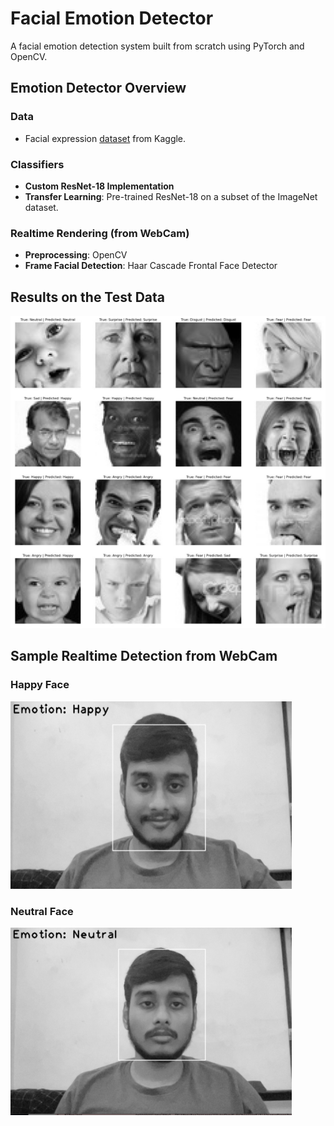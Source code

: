 # Facial Emotion Detector

A facial emotion detection system built from scratch using PyTorch and OpenCV.

## Emotion Detector Overview

### Data
- Facial expression [dataset](http://www.kaggle.com/dataset/de270025c781ba47a3a6d774a0d670452bfb4dc9d2d6b13740cdb0c17aa7bf2b) from Kaggle.

### Classifiers
- **Custom ResNet-18 Implementation**
- **Transfer Learning**: Pre-trained ResNet-18 on a subset of the ImageNet dataset.

### Realtime Rendering (from WebCam)
- **Preprocessing**: OpenCV
- **Frame Facial Detection**: Haar Cascade Frontal Face Detector

## Results on the Test Data

![Results](sample_images/results.jpeg)

## Sample Realtime Detection from WebCam

### Happy Face
<img src="sample_images/happy_face.jpeg" alt="Happy Face" height="300" width="450"/>

### Neutral Face
<img src="sample_images/neutral_face.jpeg" alt="Neutral Face" height="300" width="450"/>
